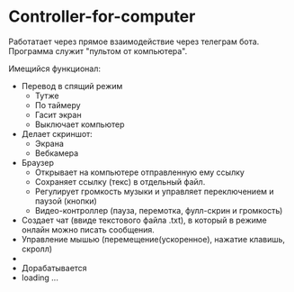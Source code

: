 # Controller-for-computer
 Работатает через прямое взаимодействие через телеграм бота. Программа служит "пультом от компьютера".
 
Имещийся функционал:
 - Перевод в спящий режим
   - Тутже
   - По таймеру
   - Гасит экран
   - Выключает компьютер
 - Делает скриншот:
   - Экрана
   - Вебкамера
 - Браузер
   - Открывает на компьютере отправленную ему ссылку
   - Сохраняет ссылку (текс) в отдельный файл.
   - Регулирует громкость музыки и управляет переключением и паузой (кнопки)
   - Видео-контроллер (пауза, перемотка, фулл-скрин и громкость)
 - Создает чат (ввиде текстового файла .txt), в который в режиме онлайн можно писать сообщения.
 - Управление мышью (перемещение(ускоренное), нажатие клавишь, скролл)
 - 
 - Дорабатывается 
 - loading ...
